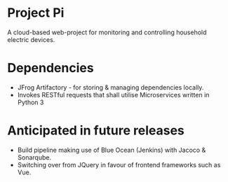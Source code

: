 # Project Pi
A cloud-based web-project for monitoring and controlling household electric devices. 

# Dependencies
- JFrog Artifactory - for storing & managing dependencies locally.
- Invokes RESTful requests that shall utilise Microservices written in Python 3

# Anticipated in future releases
- Build pipeline making use of Blue Ocean (Jenkins) with Jacoco & Sonarqube.
- Switching over from JQuery in favour of frontend frameworks such as Vue.
